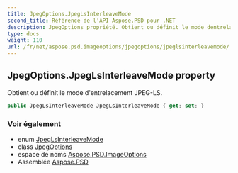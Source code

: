 ```yaml
---
title: JpegOptions.JpegLsInterleaveMode
second_title: Référence de l'API Aspose.PSD pour .NET
description: JpegOptions propriété. Obtient ou définit le mode dentrelacement JPEGLS.
type: docs
weight: 110
url: /fr/net/aspose.psd.imageoptions/jpegoptions/jpeglsinterleavemode/
---
```

## JpegOptions.JpegLsInterleaveMode property

Obtient ou définit le mode d'entrelacement JPEG-LS.

```csharp
public JpegLsInterleaveMode JpegLsInterleaveMode { get; set; }
```

### Voir également

* enum [JpegLsInterleaveMode](../../../aspose.psd.fileformats.jpeg/jpeglsinterleavemode/)
* class [JpegOptions](../)
* espace de noms [Aspose.PSD.ImageOptions](../../jpegoptions/)
* Assemblée [Aspose.PSD](../../../)



